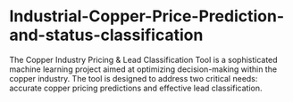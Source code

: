 # Industrial-Copper-Price-Prediction-and-status-classification
The Copper Industry Pricing &amp; Lead Classification Tool is a sophisticated machine learning project aimed at optimizing decision-making within the copper industry. The tool is designed to address two critical needs: accurate copper pricing predictions and effective lead classification.  
